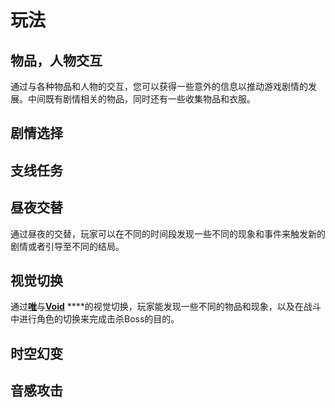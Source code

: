 # 玩法

## 物品，人物交互

通过与各种物品和人物的交互，您可以获得一些意外的信息以推动游戏剧情的发展。中间既有剧情相关的物品，同时还有一些收集物品和衣服。

## 剧情选择

## 支线任务

## 昼夜交替

通过昼夜的交替，玩家可以在不同的时间段发现一些不同的现象和事件来触发新的剧情或者引导至不同的结局。

## 视觉切换

通过[**唯**](role.md#role)与[**Void**](role.md#role) ****的视觉切换，玩家能发现一些不同的物品和现象，以及在战斗中进行角色的切换来完成击杀Boss的目的。

## 时空幻变

## 音感攻击


